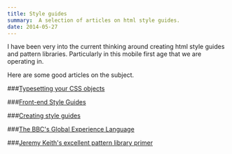```yaml
---
title: Style guides
summary:  A selection of articles on html style guides.
date: 2014-05-27
---
```


I have been very into the current thinking around creating html style guides and pattern libraries. Particularly in this mobile first age that we are operating in.

Here are some good articles on the subject.


###[Typesetting your CSS objects](http://www.edenspiekermann.com/blog/typesetting-your-css-objects)


###[Front-end Style Guides](http://24ways.org/2011/front-end-style-guides/)


###[Creating style guides](http://alistapart.com/article/creating-style-guides)


###[The BBC's Global Experience Language](http://www.bbc.co.uk/gel)


###[Jeremy Keith's excellent pattern library primer](https://github.com/adactio/Pattern-Primer)




